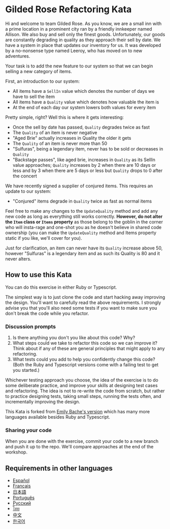 # Gilded Rose Refactoring Kata

Hi and welcome to team Gilded Rose. As you know, we are a small inn with a prime location in a
prominent city ran by a friendly innkeeper named Allison. We also buy and sell only the finest goods.
Unfortunately, our goods are constantly degrading in quality as they approach their sell by date. We
have a system in place that updates our inventory for us. It was developed by a no-nonsense type named
Leeroy, who has moved on to new adventures.

Your task is to add the new feature to our system so that
we can begin selling a new category of items.

First, an introduction to our system:

- All items have a `SellIn` value which denotes the number of days we have to sell the item
- All items have a `Quality` value which denotes how valuable the item is
- At the end of each day our system lowers both values for every item

Pretty simple, right? Well this is where it gets interesting:

- Once the sell by date has passed, `Quality` degrades twice as fast
- The `Quality` of an item is never negative
- "Aged Brie" actually increases in Quality the older it gets
- The `Quality` of an item is never more than 50
- "Sulfuras", being a legendary item, never has to be sold or decreases in `Quality`
- "Backstage passes", like aged brie, increases in `Quality` as its SellIn value approaches;
  `Quality` increases by 2 when there are 10 days or less and by 3 when there are 5 days or less but
  `Quality` drops to 0 after the concert

We have recently signed a supplier of conjured items. This requires an update to our system:

- "Conjured" items degrade in `Quality` twice as fast as normal items

Feel free to make any changes to the `UpdateQuality` method and add any new code as long as everything
still works correctly. **However, do not alter the `Item` class or `Items` property** as those belong to the
goblin in the corner who will insta-rage and one-shot you as he doesn't believe in shared code
ownership (you can make the `UpdateQuality` method and Items property static if you like, we'll cover
for you).

Just for clarification, an item can never have its `Quality` increase above 50, however "Sulfuras" is a
legendary item and as such its Quality is 80 and it never alters.

## How to use this Kata

You can do this exercise in either Ruby or Typescript.

The simplest way is to just clone the code and start hacking away improving the design. You'll want to carefully read the above requirements. I strongly advise you that you'll also need some tests if you want to make sure you don't break the code while you refactor.

### Discussion prompts

1. Is there anything you don't you like about this code? Why?
2. What steps could we take to refactor this code so we can improve it? Think about if any of these are general principles that might apply to any refactoring.
3. What tests could you add to help you confidently change this code? (Both the Ruby and Typescript versions come with a failing test to get you started.)

Whichever testing approach you choose, the idea of the exercise is to do some deliberate practice, and improve your skills at designing test cases and refactoring. The idea is not to re-write the code from scratch, but rather to practice designing tests, taking small steps, running the tests often, and incrementally improving the design.

This Kata is forked from [Emily Bache's version](https://github.com/emilybache/GildedRose-Refactoring-Kata) which has many more languages available besides Ruby and Typescript.

### Sharing your code

When you are done with the exercise, commit your code to a new branch and push it up to the repo. We'll compare approaches at the end of the workshop.

## Requirements in other languages

- [Español](GildedRoseRequirements_es.md)
- [Français](GildedRoseRequirements_fr.md)
- [日本語](GildedRoseRequirements_jp.md)
- [Português](GildedRoseRequirements_pt-BR.md)
- [Русский](GildedRoseRequirements_ru.txt)
- [ไทย](GildedRoseRequirements_th.md)
- [中文](GildedRoseRequirements_zh.txt)
- [한국어](GildedRoseRequirements_kr.md)
